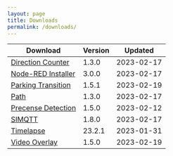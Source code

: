```yaml
---
layout: page
title: Downloads
permalink: /downloads/
---
```


|Download | Version| Updated |
|---------------- |-------- |---------- |
|[Direction Counter](https://acap.juhlin.me/package/directioncounter) |1.3.0 |2023-02-17 |
|[Node-RED Installer](https://acap.juhlin.me/package/Nodered) |3.0.0 |2023-02-17 |
|[Parking Transition](https://acap.juhlin.me/package/parking) |1.5.1 |2023-02-19 |
|[Path](https://acap.juhlin.me/package/path) |1.3.0 |2023-02-17 |
|[Precense Detection](https://acap.juhlin.me/package/presence) |1.5.0 |2023-02-12 |
|[SIMQTT](https://acap.juhlin.me/package/simqtt) |1.8.0 |2023-02-17 |
|[Timelapse](https://acap.juhlin.me/package/timelapseme) |23.2.1 |2023-01-31 |
|[Video Overlay](https://acap.juhlin.me/package/xoverlay) |1.5.0 |2023-02-19 |
